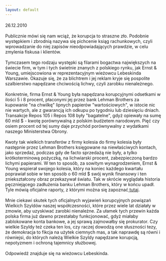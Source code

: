 ```yaml
---
layout: default
---
```


<!--0--><p style="margin: 0px 0px 18px; font-size: 18px; font-family: Helvetica;">
26.12.2010<br><br>Publicznie mówi się nam wciąż, że korupcja to straszne zło. Podobnie występkiem i zbrodnią nazywa się pichcenie ksiąg rachunkowych, czyli wprowadzanie do niej zapisów nieodpowiadających prawdzie, w celu zmylenia fiskusa i klientów.<br><br>Tymczasem tego rodzaju występki są filarami bogactwa największych na świecie firm, w tym i tych świetnie znanych z polskiego rynku, jak Ernst &amp; Young, umiejscowiona w reprezentacyjnym wieżowcu Lebeskinda Warszawie. Okazuje się, że za blichtrem i jej reklam kryje się pospolite szalbierstwo napędzane chciwością lichwy, czyli zarobku nienależnego.<br><br>Konkretnie, firma Ernst &amp; Young była napędzana korupcyjnymi odsetkami w ilości 5 i 8 procent, płaconymi jej przez bank Lehman Brothers za kupowanie "na chwilkę" lipnych papierów "wartościowych", w istocie nic nie wartych, ale z gwarancją ich odkupu po tygodniu lub dziesięciu dniach. Transakcje Repos 105 i Repos 108 były "bagatelne", gdyż opiewały na sumę 60 mld $ - kwotę porównywalną z polskim budżetem narodowym. Pięć czy osiem procent od tej sumy daje przychód porównywalny z wydatkami naszego Ministerstwa Obrony.<br><br>Kwoty tak wielkich transferów z firmy kolesia do firmy kolesia były następnie przez Lehman Brothers księgowane na niewłaściwych kontach, jako sprzedaż, podczas gdy de facto sprzedażą nie były, a tylko krótkoterminową pożyczką, na lichwiarski procent, zabezpieczoną bardzo lichymi papierami. W ten to sposób, za sowitym wynagrodzeniem, Ernst &amp; Young wspierał swojego kolesia, który na koniec każdego kwartału poprawiał sobie w ten sposób o 60 mld $ swój wynik finansowy i ten zniekształcony obraz przekazywał światu. Tak w skrócie wyglądała historia pęczniejącego zadłużenia banku Lehman Brothers, który w końcu upadł. Tyle mówią oficjalne raporty, z którymi można się zapoznać<a target="" title="Audyt Lehman Brothers" href="http://www1.rollingstone.com/extras/bankruptcyreport.pdf"> tutaj</a>.<br><br>Mnie ciekawi skutek tych oficjalnych wyjawień korupcyjnych powiązań Wielkich Szyldów naszej współczesności, które przez wiele lat działały w zmowie, aby uzyskiwać zarobki nienależne. Za ułamek tych przewin każda polska firma już dawno przestałaby funkcjonować, gdyż miałaby zablokowane konta bankowe, a jej sprawą zajmowałby się prokurator. Czy wielkie Szyldy też czeka ten los, czy raczej dowodzą one słuszności tezy, że demokracja to fikcja na użytek ciemnych mas, a tak naprawdę są równi i równiejsi, do których należą Wielkie Szyldy napędzane korupcją, nepotyzmem i ochroną tajemnicy służbowej.<br><br>Odpowiedź znajduje się na wieżowcu Lebeskinda.<br></p>
